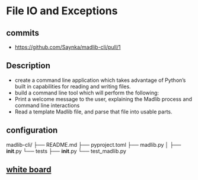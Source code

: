 # File IO and Exceptions

## commits

* https://github.com/Saynka/madlib-cli/pull/1

## Description 

* create a command line application which takes advantage of Python’s built in capabilities for reading and writing files.
* build a command line tool which will perform the following:
* Print a welcome message to the user, explaining the Madlib process and command line interactions
* Read a template Madlib file, and parse that file into usable parts.

## configuration

madlib-cli/
├── README.md
├── pyproject.toml
├── madlib.py
│   ├── __init__.py
└── tests
    ├── __init__.py
    └── test_madlib.py

## [white board](../assets/whiteboard.png)